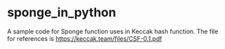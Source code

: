 # sponge_in_python
A sample code for Sponge function uses in Keccak hash function. 
The file for references is https://keccak.team/files/CSF-0.1.pdf
